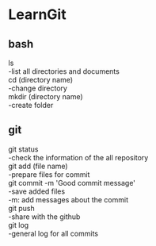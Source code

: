 # LearnGit
## bash
ls <br>
-list all directories and documents <br>
cd (directory name) <br>
-change directory <br>
mkdir (directory name) <br>
-create folder <br>

## git
git status <br>
-check the information of the all repository <br>
git add (file name) <br>
-prepare files for commit <br>
git commit -m 'Good commit message' <br>
-save added files <br>
-m: add messages about the commit <br>
git push <br>
-share with the github <br>
git log <br>
-general log for all commits <br>